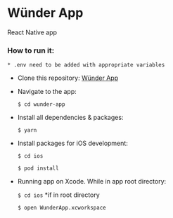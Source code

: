 # Wünder App

React Native app

### How to run it:

`* .env need to be added with appropriate variables`

- Clone this repository:
  [Wünder App](https://github.com/Skylark-Creative/wunder-app)
- Navigate to the app:

  `$ cd wunder-app`

- Install all dependencies & packages:

  `$ yarn`

- Install packages for iOS development:

  `$ cd ios`

  `$ pod install`

- Running app on Xcode. While in app root directory:

  `$ cd ios` \*if in root directory

  `$ open WunderApp.xcworkspace`
